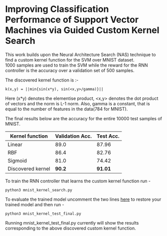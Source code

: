 # Improving Classification Performance of Support Vector Machines via Guided Custom Kernel Search
This work builds upon the Neural Architecture Search (NAS) technique to find a custom kernel function for the SVM over MNIST dataset.  
1000 samples are used to train the SVM while the reward for the RNN controller is the accuracy over a validation set of 500 samples.  

The discovered kernel function is :-
```
k(x,y) = ||min{sin(x*y), sin(<x,y>/gamma)}|| 
```
Here (x*y) denotes the elementise product, <x,y> denotes the dot product of vectors and the norm is L-1 norm. Also, gamma is a constant, that is equal to the number of features in the data(784 for MNIST).

The final results below are the accuracy for the entire 10000 test samples of MNIST.  

|  Kernel function |   Validation Acc.   |  Test Acc.    |
|------------|----------|----------|
|     Linear    |  89.0    |   87.96   |
|     RBF   |  86.4  |  82.76   |
|     Sigmoid   |  81.0 |   74.42  |
|  Discovered kernel | **90.2** | **91.01** |


To train the RNN controller that learns the custom kernel function run - 
```
python3 mnist_kernel_search.py
```

To evaluate the trained model uncomment the two lines [here](https://github.com/neuralCollab/Custom-SVM-kernel/blob/master/mnist_kernel_test_final.py#L295) to restore your trained model and then run - 

```
python3 mnist_kernel_test_final.py
```
Running mnist_kernel_test_final.py currently will show the results corresponding to the above discovered custom kernel function.
